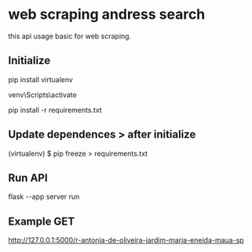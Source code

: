 # web scraping andress search
this api usage basic for web scraping.

## Initialize
pip install virtualenv

venv\Scripts\activate 

pip install -r requirements.txt

## Update dependences > after initialize
(virtualenv) $ pip freeze > requirements.txt

## Run API
flask --app server run

## Example GET
http://127.0.0.1:5000/r-antonia-de-oliveira-jardim-maria-eneida-maua-sp

